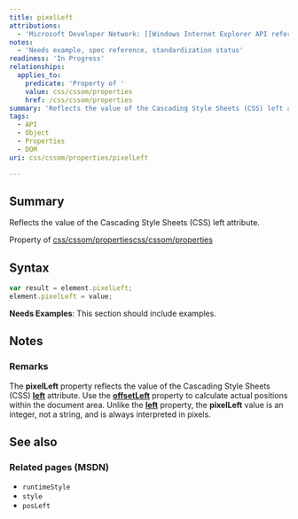 ```yaml
---
title: pixelLeft
attributions:
  - 'Microsoft Developer Network: [[Windows Internet Explorer API reference](http://msdn.microsoft.com/en-us/library/ie/hh828809%28v=vs.85%29.aspx) Article]'
notes:
  - 'Needs example, spec reference, standardization status'
readiness: 'In Progress'
relationships:
  applies_to:
    predicate: 'Property of '
    value: css/cssom/properties
    href: /css/cssom/properties
summary: 'Reflects the value of the Cascading Style Sheets (CSS) left attribute.'
tags:
  - API
  - Object
  - Properties
  - DOM
uri: css/cssom/properties/pixelLeft

---
```

## Summary

Reflects the value of the Cascading Style Sheets (CSS) left attribute.

Property of [css/cssom/properties](/css/cssom/properties)[css/cssom/properties](/css/cssom/properties)

## Syntax

``` js
var result = element.pixelLeft;
element.pixelLeft = value;
```

**Needs Examples**: This section should include examples.

## Notes

### Remarks

The **pixelLeft** property reflects the value of the Cascading Style Sheets (CSS) [**left**](/css/properties/left) attribute. Use the [**offsetLeft**](/dom/HTMLElement/offsetLeft) property to calculate actual positions within the document area. Unlike the [**left**](/css/properties/left) property, the **pixelLeft** value is an integer, not a string, and is always interpreted in pixels.

## See also

### Related pages (MSDN)

-   `runtimeStyle`
-   `style`
-   `posLeft`
